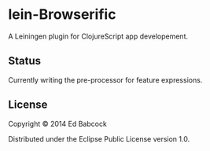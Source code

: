 # lein-Browserific

A Leiningen plugin for ClojureScript app developement.

## Status

Currently writing the pre-processor for feature expressions.

## License

Copyright © 2014 Ed Babcock

Distributed under the Eclipse Public License version 1.0.
